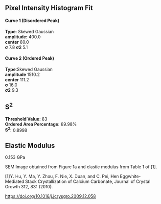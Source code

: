 ## Pixel Intensity Histogram Fit

#### Curve 1 (Disordered Peak)
**Type**: Skewed Gaussian\
**amplitude:** 400.0\
**center** 80.0\
**σ** 7.8
**σ2** 5.1


#### Curve 2 (Ordered Peak)
**Type**:Skewed Gaussian\
**amplitude** 1510.2\
**center** 111.2\
**σ** 16.0\
**σ2** 9.3


## S<sup>2</sup>
**Threshold Value:** 83\
**Ordered Area Percentage:** 89.98%\
**S<sup>2</sup>:** 0.8998



## Elastic Modulus
0.153 GPa


SEM Image obtained from Figure 1a and elastic modulus from Table 1 of [1].

[1]Y. Hu, Y. Ma, Y. Zhou, F. Nie, X. Duan, and C. Pei, Hen Eggwhite-Mediated Stack Crystallization of Calcium Carbonate, Journal of Crystal Growth 312, 831 (2010).

https://doi.org/10.1016/j.jcrysgro.2009.12.058

